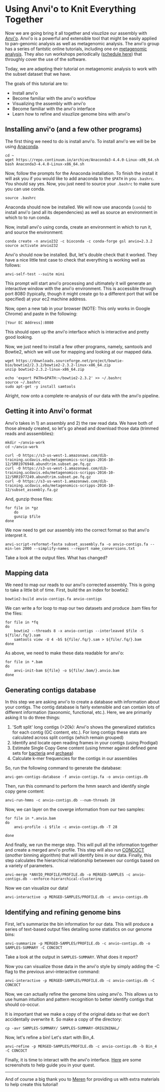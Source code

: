 # Using Anvi'o to Knit Everything Together
Now we are going bring it all together and visuzlize our assembly with [Anvi'o](http://merenlab.org/software/anvio/). Anvi'o is a powerful and extensible tool that might be easily applied to pan-genomic analysis as well as metagenomic analysis. The anvi'o group has a series of fantstic online tutorials, including one on [metagenomic analysis](http://merenlab.org/2016/06/22/anvio-tutorial-v2/). They also run workshops periodically ([schedule here](http://merenlab.org/2016/08/18/events/)) that throughly cover the use of the software.

Today, we are adapting their tutorial on metagenomic analysis to work with the subset dataset that we have.

The goals of this tutorial are to:
* Install anvi'o
* Become familiar with the anvi'o workflow
* Visualizing the assembly with anvi'o
* Become familiar with the anvi'o interface
* Learn how to refine and visuzlize genome bins with anvi'o

## Installing anvi'o (and a few other programs)

The first thing we need to do is install anvi'o. To install anvi'o we will be be using [Anaconda](https://www.continuum.io/what-is-anaconda).

```
cd ~
wget https://repo.continuum.io/archive/Anaconda3-4.4.0-Linux-x86_64.sh
bash Anaconda3-4.4.0-Linux-x86_64.sh
```

Now, follow the prompts for the Anaconda installation. To finish the install it will ask you if you would like to add anaconda to the `$PATH` in you `.bashrc`. You should say yes. Now, you just need to source your `.bashrc` to make sure you can use conda.

```
source .bashrc
```

Anaconda should now be installed. We will now use anaconda (`conda`) to install anvi'o (and all its dependencies) as well as source an environment in which to to run conda.

Now, install anvi'o using conda, create an environment in which to run it, and source the environment:

```
conda create -n anvio232 -c bioconda -c conda-forge gsl anvio=2.3.2
source activate anvio232
```

Anvi'o should now be installed. But, let's double check that it worked. They have a nice little test case to check that everything is working well as follows:

```
anvi-self-test --suite mini
```

This prompt will start anvi'o processing and ultimately it will generate an interactive window with the anvi'o environment. This is accessible through port 8080 (typically, though it might create go to a different port that will be specified) at your ec2 machine address.


Now, open a new tab in your browser (NOTE: This only works in Google Chrome) and paste in the following:

```
[Your EC Address]:8080
```

This should open up the anvi'o interface which is interactive and pretty good looking.

Now, we just need to install a few other programs, namely, samtools and Bowtie2, which we will use for mapping and looking at our mapped data.

```
wget https://downloads.sourceforge.net/project/bowtie-bio/bowtie2/2.3.2/bowtie2-2.3.2-linux-x86_64.zip
unzip bowtie2-2.3.2-linux-x86_64.zip

echo 'export PATH=$PATH:~/bowtie2-2.3.2' >> ~/.bashrc
source ~/.bashrc
sudo apt-get -y install samtools
```


Alright, now onto a complete re-analysis of our data with the anvi'o pipeline.

## Getting it into Anvi'o format

Anvi'o takes in 1) an assembly and 2) the raw read data. We have both of those already created, so let's go ahead and download those data (trimmed reads and asssemblies):

```
mkdir ~/anvio-work
cd ~/anvio-work

curl -O https://s3-us-west-1.amazonaws.com/dib-training.ucdavis.edu/metagenomics-scripps-2016-10-12/SRR1976948.abundtrim.subset.pe.fq.gz
curl -O https://s3-us-west-1.amazonaws.com/dib-training.ucdavis.edu/metagenomics-scripps-2016-10-12/SRR1977249.abundtrim.subset.pe.fq.gz
curl -O https://s3-us-west-1.amazonaws.com/dib-training.ucdavis.edu/metagenomics-scripps-2016-10-12/subset_assembly.fa.gz

```

And, gunzip those files:

```
for file in *gz
    do
    gunzip $file
done
```

We now need to get our assembly into the correct format so that anvi'o interpret it.

```
anvi-script-reformat-fasta subset_assembly.fa -o anvio-contigs.fa --min-len 2000 --simplify-names --report name_conversions.txt
```
Take a look at the output files. What has changed?

## Mapping data

We need to map our reads to our anvi'o corrected assembly. This is going to take a little bit of time. First, build the an index for bowtie2:

```
bowtie2-build anvio-contigs.fa anvio-contigs
```

We can write a for loop to map our two datasets and produce .bam files for the files:

```
for file in *fq
do
    bowtie2 --threads 8 -x anvio-contigs --interleaved $file -S ${file/.fq/}.sam
    samtools view -U 4 -bS ${file/.fq/}.sam > ${file/.fq/}.bam
done
```
As above, we need to make these data readable for anvi'o:

```
for file in *.bam
do
    anvi-init-bam ${file} -o ${file/.bam/}.anvio.bam
done

```

## Generating contigs database

In this step we are asking anvi'o to create a database with information about your contigs. The contig database is fairly extensible and can contain lots of different information (taxonomic, functional, etc.). Here, we are primarily asking it to do three things:

1) 'Soft split' long contigs (>20k): Anvi'o shows the generalized statistics for each contig (GC content, etc.). For long contigs these stats are calculated across split contigs (which remain grouped)
2) Identify and locate open reading frames in your contigs (using Prodigal)
3) Estimate Single Copy Gene content (using hmmer against defined gene sets for [bacteria](http://www.pnas.org/content/110/14/5540.full) and [archaea](https://www.nature.com/nature/journal/v499/n7459/full/nature12352.html))
3) Calculate k-mer frequencies for the contigs in our assemblies

So, run the following command to generate the database:

```
anvi-gen-contigs-database -f anvio-contigs.fa -o anvio-contigs.db
```

Then, run this command to perform the hmm search and identify single copy gene content:
```
anvi-run-hmms -c anvio-contigs.db --num-threads 28
```

Now, we can layer on the coverge information from our two samples:

```
for file in *.anvio.bam
do
    anvi-profile -i $file -c anvio-contigs.db -T 28

done
```

And finally, we run the merge step. This will pull all the information together and create a merged anvi'o profile. This step will also run [CONCOCT](https://github.com/BinPro/CONCOCT) (*another* binning algorithm) that will identify bins in our data. Finally, this step calculates the hierarchical relationship betwewen our contigs based on a variety of parameters.
```
anvi-merge *ANVIO_PROFILE/PROFILE.db -o MERGED-SAMPLES -c anvio-contigs.db --enforce-hierarchical-clustering
```

Now we can visualize our data!
```
anvi-interactive -p MERGED-SAMPLES/PROFILE.db -c anvio-contigs.db
```

## Identifying and refining genome bins

First, let's summarize the bin information for our data. This will produce a series of text-based output files detailing some statistics on our genome bins:

```
anvi-summarize -p MERGED-SAMPLES/PROFILE.db -c anvio-contigs.db -o SAMPLES-SUMMARY -C CONCOCT
```
Take a look at the output in `SAMPLES-SUMMARY`. What does it report?

Now you can visualize those data in the anvi'o style by simply adding the -C flag to the previous anvi-interactive command:

```
anvi-interactive -p MERGED-SAMPLES/PROFILE.db -c anvio-contigs.db -C CONCOCT
```

Now, we can actually refine the genome bins using anvi'o. This allows us to use human intuition and pattern recognition to better identify contigs that should co-occur.

It is important that we make a copy of the original data so that we don't accidentally overwrite it. So make a copy of the directory:

```
cp -avr SAMPLES-SUMMARY/ SAMPLES-SUMMARY-ORIGININAL/
```
Now, let's refine a bin! Let's start with Bin_4.
```
anvi-refine -p MERGED-SAMPLES/PROFILE.db -c anvio-contigs.db -b Bin_4 -C CONCOCT
```

Finally, it is time to interact with the anvi'o interface. [Here](files/interacting-with-anvio.pdf) are some screenshots to help guide you in your quest.

---

And of course a big thank you to [Meren](http://merenlab.org/people/) for providing us with extra materials to help create this tutorial!
